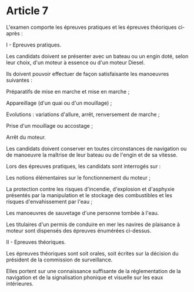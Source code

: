 # Article 7

L'examen comporte les épreuves pratiques et les épreuves théoriques ci-après :

I - Epreuves pratiques.

Les candidats doivent se présenter avec un bateau ou un engin doté, selon leur choix, d'un moteur à essence ou d'un moteur Diesel.

Ils doivent pouvoir effectuer de façon satisfaisante les manoeuvres suivantes :

Préparatifs de mise en marche et mise en marche ;

Appareillage (d'un quai ou d'un mouillage) ;

Evolutions : variations d'allure, arrêt, renversement de marche ;

Prise d'un mouillage ou accostage ;

Arrêt du moteur.

Les candidats doivent conserver en toutes circonstances de navigation ou de manoeuvre la maîtrise de leur bateau ou de l'engin et de sa vitesse.

Lors des épreuves pratiques, les candidats sont interrogés sur :

Les notions élémentaires sur le fonctionnement du moteur ;

La protection contre les risques d'incendie, d'explosion et d'asphyxie présentés par la manipulation et le stockage des combustibles et les risques d'envahissement par l'eau ;

Les manoeuvres de sauvetage d'une personne tombée à l'eau.

Les titulaires d'un permis de conduire en mer les navires de plaisance à moteur sont dispensés des épreuves énumérées ci-dessus.

II - Epreuves théoriques.

Les épreuves théoriques sont soit orales, soit écrites sur la décision du président de la commission de surveillance.

Elles portent sur une connaissance suffisante de la réglementation de la navigation et de la signalisation phonique et visuelle sur les eaux intérieures.
